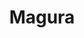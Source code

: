 ---
title: "Magura"
title_bn: "মাগুরা নদী"
description: "Magura river starts from Minhazpur and first stream ends at Shudrapur, second stream ends at the Hapati bil, third stream ends at Inayetpur & Syedpur."
---